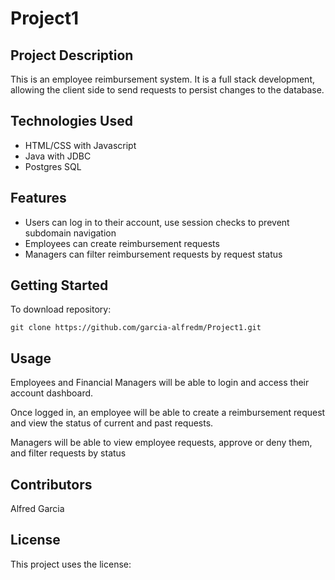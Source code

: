 # Project1
## Project Description
This is an employee reimbursement system. It is a full stack development, allowing the client side to
send requests to persist changes to the database.

## Technologies Used
* HTML/CSS with Javascript
* Java with JDBC
* Postgres SQL

## Features
* Users can log in to their account, use session checks to prevent subdomain navigation
* Employees can create reimbursement requests
* Managers can filter reimbursement requests by request status

## Getting Started
To download repository:

```git clone https://github.com/garcia-alfredm/Project1.git```

## Usage
Employees and Financial Managers will be able to login and access their account dashboard.

Once logged in, an employee will be able to create a reimbursement request and view the status of current
and past requests. 

Managers will be able to view employee requests, approve or deny them, and filter requests
by status


## Contributors
Alfred Garcia

## License
This project uses the license: 
